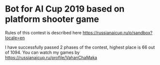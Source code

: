 # Bot for AI Cup 2019 based on platform shooter game
Rules of this contest is described here https://russianaicup.ru/p/sandbox?locale=en

I have successfully passed 2 phases of the contest, highest place is 66 out of 1094.
You can watch my games by https://russianaicup.ru/profile/VahanChaMaka
